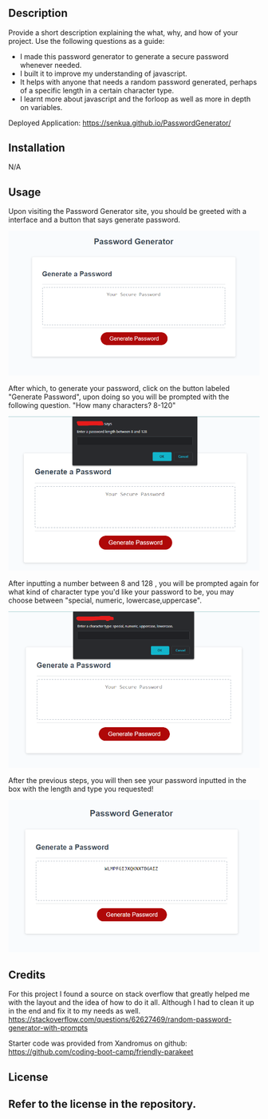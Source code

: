 # <Password Generator>

## Description

Provide a short description explaining the what, why, and how of your project. Use the following questions as a guide:

- I made this password generator to generate a secure password whenever needed.
- I built it to improve my understanding of javascript.
- It helps with anyone that needs a random password generated, perhaps of a specific length in a certain character type.
- I learnt more about javascript and the forloop as well as more in depth on variables.


Deployed Application: https://senkua.github.io/PasswordGenerator/

## Installation

N/A

## Usage

Upon visiting the Password Generator site, you should be greeted with a interface and a button that says generate password.

![button saying generate password and a box in which it will be inputted](assets/images/Screenshot1.png)

After which, to generate your password, click on the button labeled "Generate Password", upon doing so you will be prompted with the following question. "How many characters? 8-120"

![Prompt asking how long you'd like your password](assets/images/Screenshot2.png)


After inputting a number between 8 and 128 , you will be prompted again for what kind of character type you'd like your password to be, you may choose between "special, numeric, lowercase,uppercase".

![Prompt asking what character type you'd like](assets/images/Screenshot3.png)

After the previous steps, you will then see your password inputted in the box with the length and type you requested!

![Secure password inputted into box](assets/images/Screenshot4.png)

## Credits

For this project I found a source on stack overflow that greatly helped me with the layout and the idea of how to do it all. Although I had to clean it up in the end and fix it to my needs as well.
https://stackoverflow.com/questions/62627469/random-password-generator-with-prompts

Starter code was provided from Xandromus on github:
 https://github.com/coding-boot-camp/friendly-parakeet


## License

Refer to the license in the repository.
---
